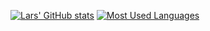 [![Lars' GitHub stats](https://github-readme-stats.vercel.app/api?username=lnieuwenhuis&theme=dracula)](https://github.com/lnieuwenhuis)
[![Most Used Languages](https://github-readme-stats.vercel.app/api/top-langs/?username=lnieuwenhuis)](https://github.com/lnieuwenhuis)


<!--
**lnieuwenhuis/lnieuwenhuis** is a ✨ _special_ ✨ repository because its `README.md` (this file) appears on your GitHub profile.

Here are some ideas to get you started:

- 🔭 I’m currently working on ...
- 🌱 I’m currently learning ...
- 👯 I’m looking to collaborate on ...
- 🤔 I’m looking for help with ...
- 💬 Ask me about ...
- 📫 How to reach me: ...
- 😄 Pronouns: ...
- ⚡ Fun fact: ...
-->

